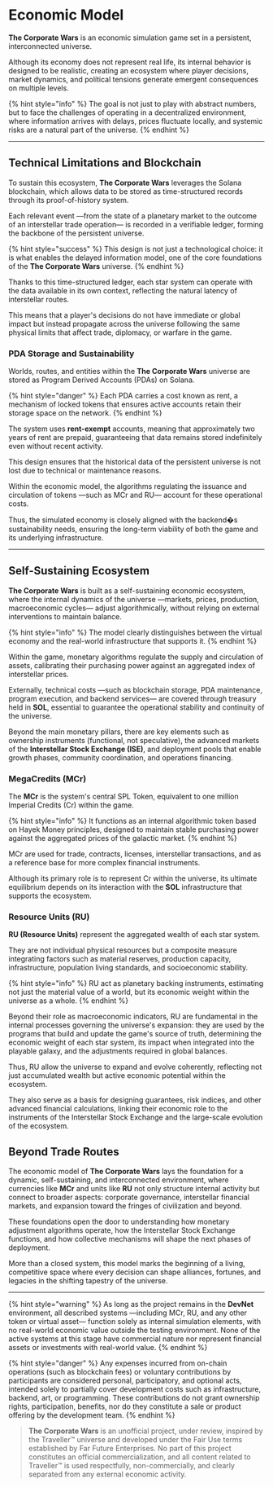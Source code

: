 # Economic Model

**The Corporate Wars** is an economic simulation game set in a persistent, interconnected universe.

Although its economy does not represent real life, its internal behavior is designed to be realistic, creating an ecosystem where player decisions, market dynamics, and polítical tensions generate emergent consequences on multiple levels.

{% hint style="info" %}
The goal is not just to play with abstract numbers, but to face the challenges of operating in a decentralized environment, where information arrives with delays, prices fluctuate locally, and systemic risks are a natural part of the universe.
{% endhint %}

***

## Technical Limitations and Blockchain

To sustain this ecosystem, **The Corporate Wars** leverages the Solana blockchain, which allows data to be stored as time-structured records through its proof-of-history system.

Each relevant event —from the state of a planetary market to the outcome of an interstellar trade operation— is recorded in a verifiable ledger, forming the backbone of the persistent universe.

{% hint style="success" %}
This design is not just a technological choice: it is what enables the delayed information model, one of the core foundations of the **The Corporate Wars** universe.
{% endhint %}

Thanks to this time-structured ledger, each star system can operate with the data available in its own context, reflecting the natural latency of interstellar routes.

This means that a player's decisions do not have immediate or global impact but instead propagate across the universe following the same physical limits that affect trade, diplomacy, or warfare in the game.

### PDA Storage and Sustainability

Worlds, routes, and entities within the **The Corporate Wars** universe are stored as Program Derived Accounts (PDAs) on Solana.

{% hint style="danger" %}
Each PDA carries a cost known as rent, a mechanism of locked tokens that ensures active accounts retain their storage space on the network.
{% endhint %}

The system uses **rent-exempt** accounts, meaning that approximately two years of rent are prepaid, guaranteeing that data remains stored indefinitely even without recent activity.

This design ensures that the historical data of the persistent universe is not lost due to technical or maintenance reasons.

Within the economic model, the algorithms regulating the issuance and circulation of tokens —such as MCr and RU— account for these operational costs.

Thus, the simulated economy is closely aligned with the backend�s sustainability needs, ensuring the long-term viability of both the game and its underlying infrastructure.

***

## Self-Sustaining Ecosystem

**The Corporate Wars** is built as a self-sustaining economic ecosystem, where the internal dynamics of the universe —markets, prices, production, macroeconomic cycles— adjust algorithmically, without relying on external interventions to maintain balance.

{% hint style="info" %}
The model clearly distinguishes between the virtual economy and the real-world infrastructure that supports it.
{% endhint %}

Within the game, monetary algorithms regulate the supply and circulation of assets, calibrating their purchasing power against an aggregated index of interstellar prices.

Externally, technical costs —such as blockchain storage, PDA maintenance, program execution, and backend services— are covered through treasury held in **SOL**, essential to guarantee the operational stability and continuity of the universe.

Beyond the main monetary pillars, there are key elements such as ownership instruments (functional, not speculative), the advanced markets of the **Interstellar Stock Exchange (ISE)**, and deployment pools that enable growth phases, community coordination, and operations financing.

### MegaCredits (MCr)

The **MCr** is the system's central SPL Token, equivalent to one million Imperial Credits (Cr) within the game.

{% hint style="info" %}
It functions as an internal algorithmic token based on Hayek Money principles, designed to maintain stable purchasing power against the aggregated prices of the galactic market.
{% endhint %}

MCr are used for trade, contracts, licenses, interstellar transactions, and as a reference base for more complex financial instruments.

Although its primary role is to represent Cr within the universe, its ultimate equilibrium depends on its interaction with the **SOL** infrastructure that supports the ecosystem.

### Resource Units (RU)

**RU (Resource Units)** represent the aggregated wealth of each star system.

They are not individual physical resources but a composite measure integrating factors such as material reserves, production capacity, infrastructure, population living standards, and socioeconomic stability.

{% hint style="info" %}
RU act as planetary backing instruments, estimating not just the material value of a world, but its economic weight within the universe as a whole.
{% endhint %}

Beyond their role as macroeconomic indicators, RU are fundamental in the internal processes governing the universe's expansion: they are used by the programs that build and update the game's source of truth, determining the economic weight of each star system, its impact when integrated into the playable galaxy, and the adjustments required in global balances.

Thus, RU allow the universe to expand and evolve coherently, reflecting not just accumulated wealth but active economic potential within the ecosystem.

They also serve as a basis for designing guarantees, risk indices, and other advanced financial calculations, linking their economic role to the instruments of the Interstellar Stock Exchange and the large-scale evolution of the ecosystem.

## Beyond Trade Routes

The economic model of **The Corporate Wars** lays the foundation for a dynamic, self-sustaining, and interconnected environment, where currencies like **MCr** and units like **RU** not only structure internal activity but connect to broader aspects: corporate governance, interstellar financial markets, and expansion toward the fringes of civilization and beyond.

These foundations open the door to understanding how monetary adjustment algorithms operate, how the Interstellar Stock Exchange functions, and how collective mechanisms will shape the next phases of deployment.

More than a closed system, this model marks the beginning of a living, competitive space where every decision can shape alliances, fortunes, and legacies in the shifting tapestry of the universe.

***

{% hint style="warning" %}
As long as the project remains in the **DevNet** environment, all described systems —including MCr, RU, and any other token or virtual asset— function solely as internal simulation elements, with no real-world economic value outside the testing environment. None of the active systems at this stage have commercial nature nor represent financial assets or investments with real-world value.
{% endhint %}

{% hint style="danger" %}
Any expenses incurred from on-chain operations (such as blockchain fees) or voluntary contributions by participants are considered personal, participatory, and optional acts, intended solely to partially cover development costs such as infrastructure, backend, art, or programming. These contributions do not grant ownership rights, participation, benefits, nor do they constitute a sale or product offering by the development team.
{% endhint %}

> **The Corporate Wars** is an unofficial project, under review, inspired by the Traveller™ universe and developed under the Fair Use terms established by Far Future Enterprises. No part of this project constitutes an official commercialization, and all content related to Traveller™ is used respectfully, non-commercially, and clearly separated from any external economic activity.
